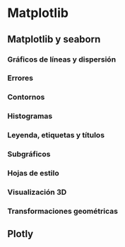 # Matplotlib


## Matplotlib y seaborn

### Gráficos de líneas y dispersión

### Errores

### Contornos

### Histogramas

### Leyenda, etiquetas y títulos

### Subgráficos

### Hojas de estilo

### Visualización 3D

### Transformaciones geométricas

## Plotly

